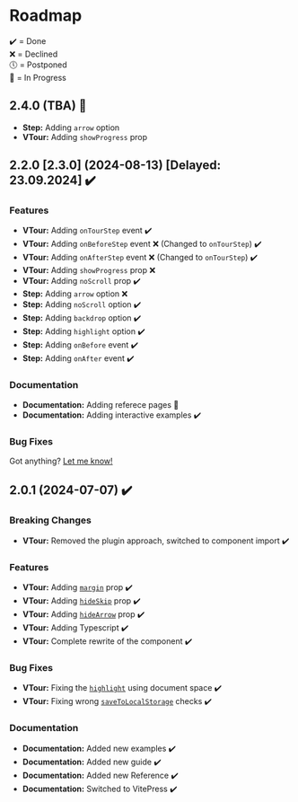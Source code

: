 # Roadmap
✔️ = Done    
❌ = Declined   
🕔 = Postponed    
🚧 = In Progress


## 2.4.0 (TBA) 🚧

* **Step:** Adding `arrow️` option
* **VTour:** Adding `showProgress` prop

## 2.2.0 [2.3.0] (2024-08-13) [Delayed: 23.09.2024] ✔️

### Features

* **VTour:** Adding `onTourStep` event ✔️
* **VTour:** Adding `onBeforeStep` event ❌ (Changed to `onTourStep`) ✔️
* **VTour:** Adding `onAfterStep` event ❌ (Changed to `onTourStep`) ✔️
* **VTour:** Adding `showProgress` prop ❌
* **VTour:** Adding `noScroll` prop ✔️
* **Step:** Adding `arrow️` option ❌
* **Step:** Adding `noScroll` option ✔️
* **Step:** Adding `backdrop` option ✔️
* **Step:** Adding `highlight` option ✔️
* **Step:** Adding `onBefore` event ✔️
* **Step:** Adding `onAfter` event ✔️

### Documentation

* **Documentation:** Adding referece pages 🚧
* **Documentation:** Adding interactive examples ✔️

### Bug Fixes

Got anything? [Let me know!](https://github.com/GlobalHive/vuejs-tour/issues)

## 2.0.1 (2024-07-07) ✔️

### Breaking Changes

* **VTour:** Removed the plugin approach, switched to component import ✔️

### Features

* **VTour:** Adding [`margin`](./tour-margin) prop ✔️
* **VTour:** Adding [`hideSkip`](./skipping-a-tour) prop ✔️
* **VTour:** Adding [`hideArrow`](./hiding-the-arrow) prop ✔️
* **VTour:** Adding Typescript ✔️
* **VTour:** Complete rewrite of the component ✔️

### Bug Fixes

* **VTour:** Fixing the [`highlight`](./highlight-target) using document space ✔️
* **VTour:** Fixing wrong [`saveToLocalStorage`](./saving-progress) checks ✔️

### Documentation

* **Documentation:** Added new examples ✔️
* **Documentation:** Added new guide ✔️
* **Documentation:** Added new Reference ✔️
* **Documentation:** Switched to VitePress ✔️